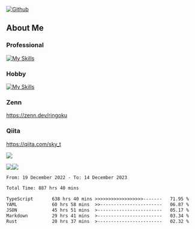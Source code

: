 [![Github](https://img.shields.io/github/followers/skyt-a?label=Follow&style=social)](https://github.com/skyt-a)

## About Me
### Professional
[![My Skills](https://skillicons.dev/icons?i=react,ts,js,nodejs,java,graphql,firebase,githubactions&theme=light)](https://skillicons.dev)
### Hobby
[![My Skills](https://skillicons.dev/icons?i=unity,rust,py&theme=light)](https://skillicons.dev)

### Zenn
https://zenn.dev/ringoku
### Qiita
https://qiita.com/sky_t


![](https://github-profile-summary-cards.vercel.app/api/cards/profile-details?username=skyt-a&theme=default)

![](https://github-profile-summary-cards.vercel.app/api/cards/repos-per-language?username=skyt-a&theme=default)![](https://github-profile-summary-cards.vercel.app/api/cards/stats?username=RinGoku&theme=default)

<!--START_SECTION:waka-->

```txt
From: 19 December 2022 - To: 14 December 2023

Total Time: 887 hrs 40 mins

TypeScript       638 hrs 40 mins >>>>>>>>>>>>>>>>>>-------   71.95 %
YAML             60 hrs 58 mins  >>-----------------------   06.87 %
JSON             45 hrs 51 mins  >------------------------   05.17 %
Markdown         29 hrs 41 mins  >------------------------   03.34 %
Rust             20 hrs 37 mins  >------------------------   02.32 %
```

<!--END_SECTION:waka-->
